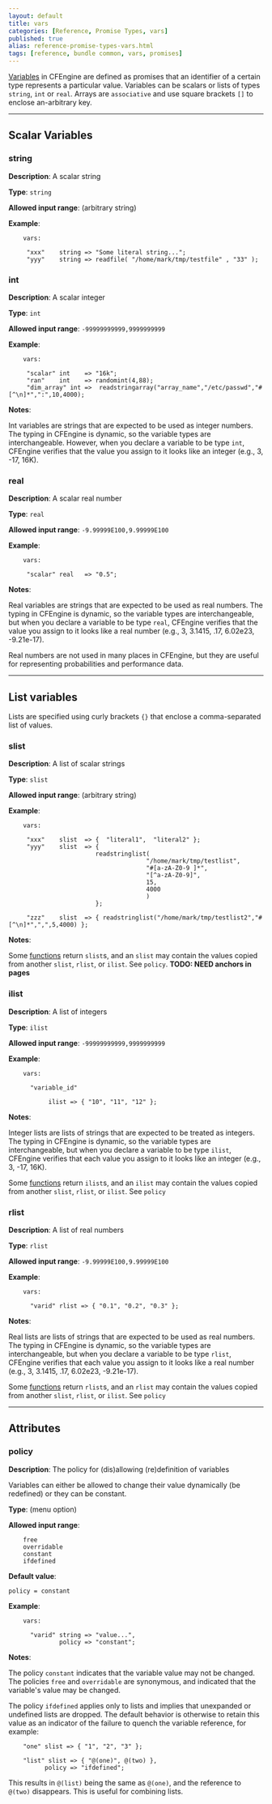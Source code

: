 ```yaml
---
layout: default
title: vars
categories: [Reference, Promise Types, vars]
published: true
alias: reference-promise-types-vars.html
tags: [reference, bundle common, vars, promises]
---
```


[Variables](manuals-language-concepts-variables.html) in CFEngine are defined 
as promises that an identifier of a certain type represents a particular 
value. Variables can be scalars or lists of types `string`, `int` or `real`. 
Arrays are `associative` and use square brackets `[]` to enclose an-arbitrary 
key.

***

## Scalar Variables

### string

**Description**: A scalar string

**Type**: `string`

**Allowed input range**: (arbitrary string)

**Example**:  


```cf3
    vars:

     "xxx"    string => "Some literal string...";
     "yyy"    string => readfile( "/home/mark/tmp/testfile" , "33" );
```

### int

**Description**: A scalar integer

**Type**: `int`

**Allowed input range**: `-99999999999,9999999999`

**Example**:  

```cf3
    vars:

     "scalar" int    => "16k";
     "ran"    int    => randomint(4,88);
     "dim_array" int =>  readstringarray("array_name","/etc/passwd","#[^\n]*",":",10,4000);
```

**Notes**:  

Int variables are strings that are expected to be used as integer numbers. The 
typing in CFEngine is dynamic, so the variable types are interchangeable. 
However, when you declare a variable to be type `int`, CFEngine verifies that 
the value you assign to it looks like an integer (e.g., 3, -17, 16K).

### real

**Description**: A scalar real number

**Type**: `real`

**Allowed input range**: `-9.99999E100,9.99999E100`

**Example**:  

```cf3
    vars:
   
     "scalar" real   => "0.5";
```

**Notes**:  

Real variables are strings that are expected to be used as real numbers. The 
typing in CFEngine is dynamic, so the variable types are interchangeable, but 
when you declare a variable to be type `real`, CFEngine verifies that the 
value you assign to it looks like a real number (e.g., 3, 3.1415, .17, 
6.02e23, -9.21e-17).

Real numbers are not used in many places in CFEngine, but they are useful for 
representing probabilities and performance data.

***

## List variables

Lists are specified using curly brackets `{}` that enclose a 
comma-separated list of values.

### slist

**Description**: A list of scalar strings

**Type**: `slist`

**Allowed input range**: (arbitrary string)

**Example**:  

```cf3
    vars:

     "xxx"    slist  => {  "literal1",  "literal2" };
     "yyy"    slist  => { 
                        readstringlist(
                                      "/home/mark/tmp/testlist",
                                      "#[a-zA-Z0-9 ]*",
                                      "[^a-zA-Z0-9]",
                                      15,
                                      4000
                                      ) 
                        };

     "zzz"    slist  => { readstringlist("/home/mark/tmp/testlist2","#[^\n]*",",",5,4000) };
```

**Notes**:

Some [functions](reference-functions.html]) return `slist`s, and an `slist` 
may contain the values copied from another `slist`, `rlist`, or `ilist`. See 
`policy`. **TODO: NEED anchors in pages**

### ilist

**Description**: A list of integers

**Type**: `ilist`

**Allowed input range**: `-99999999999,9999999999`

**Example**:  

```cf3
    vars:

      "variable_id"

           ilist => { "10", "11", "12" };
```

**Notes**:  

Integer lists are lists of strings that are expected to be treated as
integers. The typing in CFEngine is dynamic, so the variable types are
interchangeable, but when you declare a variable to be type `ilist`,
CFEngine verifies that each value you assign to it looks like an integer
(e.g., 3, -17, 16K).

Some [functions](reference-functions.htm) return `ilist`s, and an `ilist` may 
contain the values copied from another `slist`, `rlist`, or `ilist`. See 
`policy`

### rlist

**Description**: A list of real numbers

**Type**: `rlist`

**Allowed input range**: `-9.99999E100,9.99999E100`

**Example**:  

```cf3
    vars:

      "varid" rlist => { "0.1", "0.2", "0.3" };
```

**Notes**:  
   
Real lists are lists of strings that are expected to be used as real
numbers. The typing in CFEngine is dynamic, so the variable types are
interchangeable, but when you declare a variable to be type `rlist`,
CFEngine verifies that each value you assign to it looks like a real
number (e.g., 3, 3.1415, .17, 6.02e23, -9.21e-17).

Some [functions](reference-functions.html) return `rlist`s, and an `rlist` may 
contain the values copied from another `slist`, `rlist`, or `ilist`. See `policy`

***

## Attributes

### policy

**Description**: The policy for (dis)allowing (re)definition of variables

Variables can either be allowed to change their value dynamically (be
redefined) or they can be constant.

**Type**: (menu option)

**Allowed input range**:   

```cf3
    free
    overridable
    constant
    ifdefined
```

**Default value**:  

`policy = constant`

**Example**:  

```cf3
    vars:

      "varid" string => "value...",
              policy => "constant";
```

**Notes**:  

The policy `constant` indicates that the variable value may not be changed. 
The policies `free` and `overridable` are synonymous, and indicated that the 
variable's value may be changed.

The policy `ifdefined` applies only to lists and implies that unexpanded or 
undefined lists are dropped. The default behavior is otherwise to retain this 
value as an indicator of the failure to quench the variable reference, for 
example:

```cf3
    "one" slist => { "1", "2", "3" };

    "list" slist => { "@(one)", @(two) },
          policy => "ifdefined";
```
This results in `@(list)` being the same as `@(one)`, and the reference to 
`@(two)` disappears. This is useful for combining lists.
